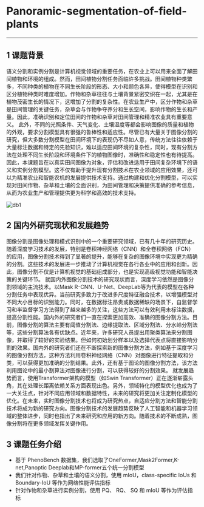 # Panoramic-segmentation-of-field-plants

***

## 1 课题背景

语义分割和实例分割是计算机视觉领域的重要任务，在农业上可以用来全面了解田间植物和环境的组成。然而，田间植物分割任务面临许多挑战。田间植物种类繁多，不同种类的植物在不同生长阶段的形态、大小和颜色各异，使得模型在识别和区分植物种类时难度增加。作物和杂草往往与土壤背景紧密交织在一起，尤其是在植物茂密生长的情况下，这增加了分割的复杂性。在农业生产中，区分作物和杂草是田间管理的关键任务，杂草会与作物争夺养分和生长空间，影响作物的生长和产量。因此，准确识别和定位田间的作物和杂草对田间管理和精准农业具有重要意义。
此外，不同的光照条件、天气变化、土壤湿度等都会影响图像的质量和植物的外观，要求分割模型具有很强的鲁棒性和适应性。尽管已有大量关于图像分割的研究，但大多数分割模型在田间环境下的表现仍不尽如人意，传统方法往往依赖于大量标注数据和特定的先验知识，难以适应田间环境的复杂性，同时，现有分割方法在处理不同生长阶段和环境条件下的植物图像时，准确性和稳定性也有待提高。
因此，本课题旨在以真实田间图像为对象，评估和改进适用于田间复杂环境下的语义和实例分割模型。这不仅有助于提升现有分割技术在农业领域的应用效果，还可以为精准农业和智能农机的发展提供技术支持。通过构建和优化分割模型，可以实现对田间作物、杂草和土壤的全面识别，为田间管理和决策提供准确的参考信息，从而为农业生产和管理提供更为科学和高效的技术支持。

![db1](https://raw.githubusercontent.com/XB304/image/main/img/db1.png)

## 2 国内外研究现状和发展趋势

图像分割是图像处理和模式识别中的一个重要研究领域，已有几十年的研究历史。随着深度学习技术的发展，特别是卷积神经网络（CNN）和全卷积网络（FCN）的应用，图像分割技术得到了显著的提升，能够在复杂的图像环境中实现更为精确的分割。这些技术的发展进一步推动了计算机视觉在各行各业中的应用和创新。因此，图像分割不仅是计算机视觉的基础组成部分，也是实现高级视觉功能和智能决策的关键环节。
就国内外图像分割技术的研究现状而言，深度学习依然是图像分割领域的主流技术。以Mask R-CNN、U-Net、DeepLab等为代表的模型在各种分割任务中表现优异。当前研究多致力于改进多尺度特征融合技术，以增强模型对不同大小目标的识别能力。同时，在数据标注昂贵或数据稀缺的场景下，自监督学习和半监督学习方法得到了越来越多的关注，这些方法可以有效利用未标注数据，提高分割性能。国内外的研究者们一直在探索更加高效、准确的图像分割方法。目前，图像分割的算法主要有阈值分割法、边缘提取法、区域分割法、分水岭分割法等，这些分割算法各有优缺点。近年来，许多研究人员提出用聚类算法来分割图像，并取得了较好的实验结果。但如何初始划分样本以及选择代表点将直接影响分割的效果。国内外的研究者们还在不断探索新的图像分割方法，例如基于深度学习的图像分割方法，这种方法利用卷积神经网络（CNN）对图像进行特征提取和分类，可以获得更加准确的分割结果。此外，还有基于图论的图像分割方法，该方法利用图论中的最小割算法对图像进行分割，可以获得较好的分割效果。
就发展趋势而言，使用Transformer架构的模型（如Swin Transformer）正在逐渐崭露头角，其在处理长距离依赖关系方面表现出色。另外，领域特化的模型优化也成为了一大关注点，针对不同应用领域和数据特性，未来的研究将更加关注定制化模型的优化。在未来，实时图像分割技术也将成为研究热点，自适应分割方法和智能分割技术将成为新的研究方向。图像分割技术的发展趋势反映了人工智能和机器学习领域的整体进步，同时也指出了未来研究和应用的新方向。随着技术的不断成熟，图像分割将在更多领域发挥关键作用。

## 3 课题任务介绍

* 基于 PhenoBench 数据集，我们选取了OneFormer,Mask2Former,K-net,Panoptic Deeplab和MP-former五个统一分割模型
* 我们针对作物、杂草和土壤的语义分割，使用 mIoU，class-specific IoUs 和 Boundary-IoU 等作为网络性能评估指标
* 针对作物和杂草进行实例分割，使用 PQ、 RQ、 SQ 和 mIoU 等作为评估指标
